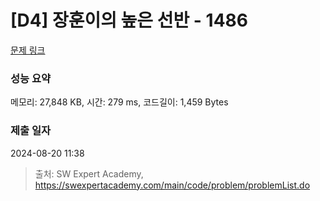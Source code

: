 # [D4] 장훈이의 높은 선반 - 1486 

[문제 링크](https://swexpertacademy.com/main/code/problem/problemDetail.do?contestProbId=AV2b7Yf6ABcBBASw) 

### 성능 요약

메모리: 27,848 KB, 시간: 279 ms, 코드길이: 1,459 Bytes

### 제출 일자

2024-08-20 11:38



> 출처: SW Expert Academy, https://swexpertacademy.com/main/code/problem/problemList.do